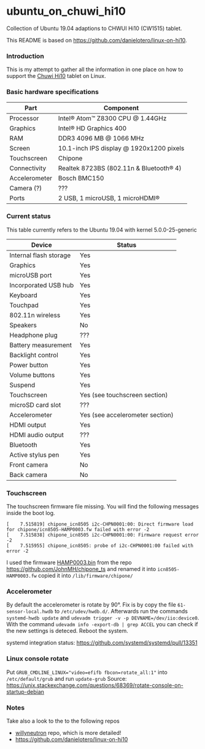 # ubuntu_on_chuwi_hi10
Collection of Ubuntu 19.04 adaptions to CHWUI Hi10 (CW1515) tablet.

This README is based on https://github.com/danielotero/linux-on-hi10.

### Introduction
This is my attempt to gather all the information in one place on how to support the [Chuwi Hi10](https://www.chuwi.com/product/items/Chuwi-Hi10.html) tablet on Linux.

### Basic hardware specifications

| Part         | Component                                |
| ------------ | ---------------------------------------- |
| Processor    | Intel® Atom™ Z8300 CPU @ 1.44GHz         |
| Graphics     | Intel® HD Graphics 400                   |
| RAM          | DDR3 4096 MB @ 1066 MHz                  |
| Screen       | 10.1-inch IPS display @ 1920x1200 pixels |
| Touchscreen  | Chipone                                  |
| Connectivity | Realtek 8723BS (802.11n & Bluetooth® 4)  |
| Accelerometer| Bosch BMC150                             |
| Camera (?)   | ???                                      |
| Ports        | 2 USB, 1 microUSB, 1 microHDMI®          |

### Current status
This table currently refers to the Ubuntu 19.04 with kernel 5.0.0-25-generic

| Device                 | Status                    |
|------------------------|---------------------------|
| Internal flash storage | Yes                       |
| Graphics               | Yes                       |
| microUSB port          | Yes                       |
| Incorporated USB hub   | Yes                       |
| Keyboard               | Yes                       |
| Touchpad               | Yes                       |
| 802.11n wireless       | Yes                       |
| Speakers               | No                        |
| Headphone plug         | ???                       |
| Battery measurement    | Yes                       |
| Backlight control      | Yes                       |
| Power button           | Yes                       |
| Volume buttons         | Yes                       |
| Suspend                | Yes                       |
| Touchscreen            | Yes (see touchscreen section)         |
| microSD card slot      | ???                       |
| Accelerometer          | Yes (see accelerometer section)         |
| HDMI output            | Yes                       |
| HDMI audio output      | ???                       |
| Bluetooth              | Yes                       |
| Active stylus pen      | Yes                       |
| Front camera           | No                        |
| Back camera            | No                        |

### Touchscreen
The touchscreen firmware file missing. You will find the following messages inside the boot log.
   ```
[    7.515819] chipone_icn8505 i2c-CHPN0001:00: Direct firmware load for chipone/icn8505-HAMP0003.fw failed with error -2
[    7.515838] chipone_icn8505 i2c-CHPN0001:00: Firmware request error -2
[    7.515955] chipone_icn8505: probe of i2c-CHPN0001:00 failed with error -2
   ```
I used the firmware [HAMP0003.bin](https://github.com/JohnMH/chipone_ts/raw/master/orig_firmware/hi10/HAMP0003.bin) from the repo https://github.com/JohnMH/chipone_ts and renamed it into `icn8505-HAMP0003.fw` copied it into `/lib/firmware/chipone/`

### Accelerometer
By default the accelerometer is rotate by 90°. Fix is by copy the file `61-sensor-local.hwdb` to `/etc/udev/hwdb.d/`.
Afterwards run the commands `systemd-hwdb update` and `udevadm trigger -v -p DEVNAME=/dev/iio:device0`.
With the command `udevadm info -export-db | grep ACCEL` you can check if the new settings is deteced.
Reboot the system.

systemd integration status: https://github.com/systemd/systemd/pull/13351

### Linux console rotate
Put `GRUB_CMDLINE_LINUX="video=efifb fbcon=rotate_all:1"` into `/etc/default/grub` and run `update-grub`
Source: https://unix.stackexchange.com/questions/68369/rotate-console-on-startup-debian

### Notes
 Take also a look to the to the following repos
 * [willyneutron](https://github.com/willyneutron/lubuntu_in_chuwi_Hi10Pro) repo, which is more detailed!
 * https://github.com/danielotero/linux-on-hi10


